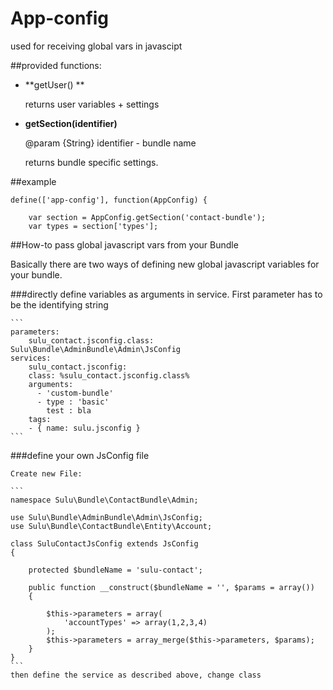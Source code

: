 # App-config

used for receiving global vars in javascipt

##provided functions:
	
* **getUser() **

 	returns user variables + settings
 	
* **getSection(identifier)**

	@param {String} identifier - bundle name
	
	returns bundle specific settings. 
	
	
##example

```
define(['app-config'], function(AppConfig) {

	var section = AppConfig.getSection('contact-bundle');
	var types = section['types'];

```
	
##How-to pass global javascript vars from your Bundle

Basically there are two ways of defining new global javascript variables for your bundle. 

###directly define variables as arguments in service. First parameter has to be the identifying string

	```
	parameters:
		sulu_contact.jsconfig.class: Sulu\Bundle\AdminBundle\Admin\JsConfig
	services:
 	    sulu_contact.jsconfig:
        class: %sulu_contact.jsconfig.class%
        arguments:
          - 'custom-bundle'
          - type : 'basic'
            test : bla
        tags:
        - { name: sulu.jsconfig }
	```
        
###define your own JsConfig file

	Create new File:   
	  
	```   
	namespace Sulu\Bundle\ContactBundle\Admin;

	use Sulu\Bundle\AdminBundle\Admin\JsConfig;
	use Sulu\Bundle\ContactBundle\Entity\Account;

	class SuluContactJsConfig extends JsConfig
	{

    	protected $bundleName = 'sulu-contact';

   		public function __construct($bundleName = '', $params = array())
    	{

        	$this->parameters = array(
            	'accountTypes' => array(1,2,3,4)
			);
        	$this->parameters = array_merge($this->parameters, $params);
    	}
	}
	```
	then define the service as described above, change class